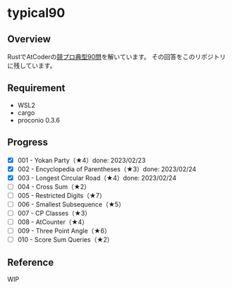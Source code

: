 # typical90

## Overview

RustでAtCoderの[競プロ典型90問](https://atcoder.jp/contests/typical90/tasks)を解いています。
その回答をこのリポジトリに残しています。

## Requirement

- WSL2
- cargo
- proconio 0.3.6

## Progress

- [x] 001 - Yokan Party（★4）done: 2023/02/23
- [x] 002 - Encyclopedia of Parentheses（★3）done: 2023/02/24
- [x] 003 - Longest Circular Road（★4）done: 2023/02/24
- [ ] 004 - Cross Sum（★2）
- [ ] 005 - Restricted Digits（★7）
- [ ] 006 - Smallest Subsequence（★5）
- [ ] 007 - CP Classes（★3）
- [ ] 008 - AtCounter（★4）
- [ ] 009 - Three Point Angle（★6）
- [ ] 010 - Score Sum Queries（★2）

## Reference

WIP

